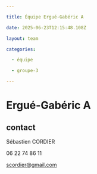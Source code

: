 ```yaml
---

title: Équipe Ergué-Gabéric A

date: 2025-06-23T12:15:48.108Z

layout: team

categories:

  - équipe

  - groupe-3

---
```


# Ergué-Gabéric A



## contact 

Sébastien CORDIER

06 22 74 86 11

scordier@gmail.com

